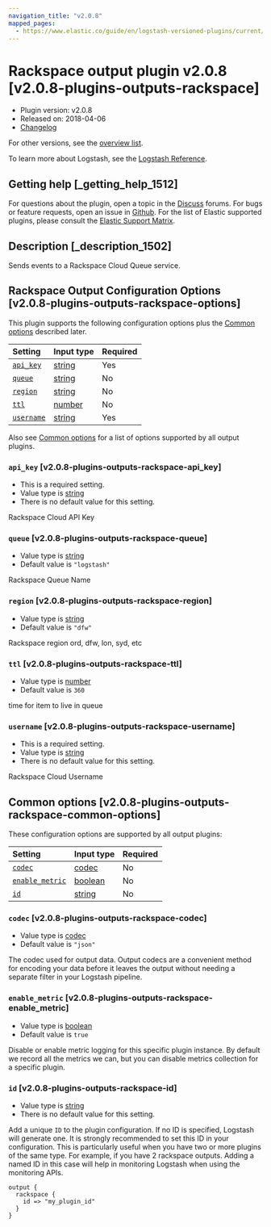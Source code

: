 ```yaml
---
navigation_title: "v2.0.8"
mapped_pages:
  - https://www.elastic.co/guide/en/logstash-versioned-plugins/current/v2.0.8-plugins-outputs-rackspace.html
---
```


# Rackspace output plugin v2.0.8 [v2.0.8-plugins-outputs-rackspace]

* Plugin version: v2.0.8
* Released on: 2018-04-06
* [Changelog](https://github.com/logstash-plugins/logstash-output-rackspace/blob/v2.0.8/CHANGELOG.md)

For other versions, see the [overview list](output-rackspace-index.md).

To learn more about Logstash, see the [Logstash Reference](https://www.elastic.co/guide/en/logstash/current/index.html).

## Getting help [_getting_help_1512]

For questions about the plugin, open a topic in the [Discuss](http://discuss.elastic.co) forums. For bugs or feature requests, open an issue in [Github](https://github.com/logstash-plugins/logstash-output-rackspace). For the list of Elastic supported plugins, please consult the [Elastic Support Matrix](https://www.elastic.co/support/matrix#matrix_logstash_plugins).

## Description [_description_1502]

Sends events to a Rackspace Cloud Queue service.

## Rackspace Output Configuration Options [v2.0.8-plugins-outputs-rackspace-options]

This plugin supports the following configuration options plus the [Common options](v2-0-8-plugins-outputs-rackspace.md#v2.0.8-plugins-outputs-rackspace-common-options) described later.

| Setting | Input type | Required |
| :- | :- | :- |
| [`api_key`](v2-0-8-plugins-outputs-rackspace.md#v2.0.8-plugins-outputs-rackspace-api_key) | [string](/lsr/value-types.md#string) | Yes |
| [`queue`](v2-0-8-plugins-outputs-rackspace.md#v2.0.8-plugins-outputs-rackspace-queue) | [string](/lsr/value-types.md#string) | No |
| [`region`](v2-0-8-plugins-outputs-rackspace.md#v2.0.8-plugins-outputs-rackspace-region) | [string](/lsr/value-types.md#string) | No |
| [`ttl`](v2-0-8-plugins-outputs-rackspace.md#v2.0.8-plugins-outputs-rackspace-ttl) | [number](/lsr/value-types.md#number) | No |
| [`username`](v2-0-8-plugins-outputs-rackspace.md#v2.0.8-plugins-outputs-rackspace-username) | [string](/lsr/value-types.md#string) | Yes |

Also see [Common options](v2-0-8-plugins-outputs-rackspace.md#v2.0.8-plugins-outputs-rackspace-common-options) for a list of options supported by all output plugins.

### `api_key` [v2.0.8-plugins-outputs-rackspace-api_key]

* This is a required setting.
* Value type is [string](/lsr/value-types.md#string)
* There is no default value for this setting.

Rackspace Cloud API Key

### `queue` [v2.0.8-plugins-outputs-rackspace-queue]

* Value type is [string](/lsr/value-types.md#string)
* Default value is `"logstash"`

Rackspace Queue Name

### `region` [v2.0.8-plugins-outputs-rackspace-region]

* Value type is [string](/lsr/value-types.md#string)
* Default value is `"dfw"`

Rackspace region ord, dfw, lon, syd, etc

### `ttl` [v2.0.8-plugins-outputs-rackspace-ttl]

* Value type is [number](/lsr/value-types.md#number)
* Default value is `360`

time for item to live in queue

### `username` [v2.0.8-plugins-outputs-rackspace-username]

* This is a required setting.
* Value type is [string](/lsr/value-types.md#string)
* There is no default value for this setting.

Rackspace Cloud Username

## Common options [v2.0.8-plugins-outputs-rackspace-common-options]

These configuration options are supported by all output plugins:

| Setting | Input type | Required |
| :- | :- | :- |
| [`codec`](v2-0-8-plugins-outputs-rackspace.md#v2.0.8-plugins-outputs-rackspace-codec) | [codec](/lsr/value-types.md#codec) | No |
| [`enable_metric`](v2-0-8-plugins-outputs-rackspace.md#v2.0.8-plugins-outputs-rackspace-enable_metric) | [boolean](/lsr/value-types.md#boolean) | No |
| [`id`](v2-0-8-plugins-outputs-rackspace.md#v2.0.8-plugins-outputs-rackspace-id) | [string](/lsr/value-types.md#string) | No |

### `codec` [v2.0.8-plugins-outputs-rackspace-codec]

* Value type is [codec](/lsr/value-types.md#codec)
* Default value is `"json"`

The codec used for output data. Output codecs are a convenient method for encoding your data before it leaves the output without needing a separate filter in your Logstash pipeline.

### `enable_metric` [v2.0.8-plugins-outputs-rackspace-enable_metric]

* Value type is [boolean](/lsr/value-types.md#boolean)
* Default value is `true`

Disable or enable metric logging for this specific plugin instance. By default we record all the metrics we can, but you can disable metrics collection for a specific plugin.

### `id` [v2.0.8-plugins-outputs-rackspace-id]

* Value type is [string](/lsr/value-types.md#string)
* There is no default value for this setting.

Add a unique `ID` to the plugin configuration. If no ID is specified, Logstash will generate one. It is strongly recommended to set this ID in your configuration. This is particularly useful when you have two or more plugins of the same type. For example, if you have 2 rackspace outputs. Adding a named ID in this case will help in monitoring Logstash when using the monitoring APIs.

```
output {
  rackspace {
    id => "my_plugin_id"
  }
}
```
